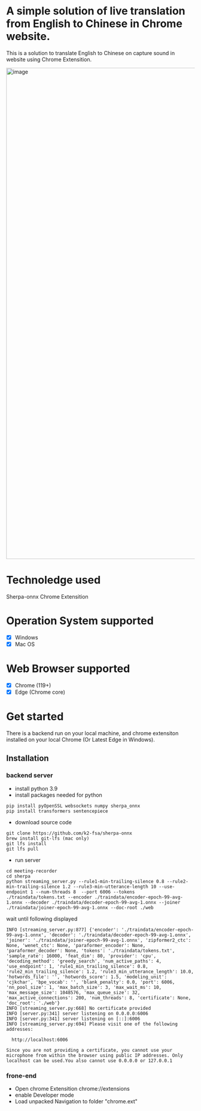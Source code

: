 # A simple solution of live translation from English to Chinese in Chrome website.
This is a solution to translate English to Chinese on capture sound in website using Chrome Extensition.

<img width="1313" alt="image" src="https://github.com/user-attachments/assets/d82094df-a7e9-416e-ad35-11f4af31cb15" />

# Technoledge used
Sherpa-onnx
Chrome Extensition

# Operation System supported
- [x] Windows
- [x] Mac OS

# Web Browser supported
- [x] Chrome (119+)
- [x] Edge (Chrome core)

# Get started
There is a backend run on your local machine, and chrome extensiton installed on your local Chrome (Or Latest Edge in Windows).

## Installation
### backend server
- install python 3.9
- install packages needed for python
```
pip install pyOpenSSL websockets numpy sherpa_onnx
pip install transformers sentencepiece
```
- download source code
```
git clone https://github.com/k2-fsa/sherpa-onnx
brew install git-lfs (mac only)
git lfs install
git lfs pull
```
- run server

```
cd meeting-recorder
cd sherpa
python streaming_server.py --rule1-min-trailing-silence 0.8 --rule2-min-trailing-silence 1.2 --rule3-min-utterance-length 10 --use-endpoint 1 --num-threads 8  --port 6006 --tokens ./traindata/tokens.txt --encoder ./traindata/encoder-epoch-99-avg-1.onnx --decoder ./traindata/decoder-epoch-99-avg-1.onnx --joiner ./traindata/joiner-epoch-99-avg-1.onnx --doc-root ./web
```
 wait until following displayed
```
INFO [streaming_server.py:877] {'encoder': './traindata/encoder-epoch-99-avg-1.onnx', 'decoder': './traindata/decoder-epoch-99-avg-1.onnx', 'joiner': './traindata/joiner-epoch-99-avg-1.onnx', 'zipformer2_ctc': None, 'wenet_ctc': None, 'paraformer_encoder': None, 'paraformer_decoder': None, 'tokens': './traindata/tokens.txt', 'sample_rate': 16000, 'feat_dim': 80, 'provider': 'cpu', 'decoding_method': 'greedy_search', 'num_active_paths': 4, 'use_endpoint': 1, 'rule1_min_trailing_silence': 0.8, 'rule2_min_trailing_silence': 1.2, 'rule3_min_utterance_length': 10.0, 'hotwords_file': '', 'hotwords_score': 1.5, 'modeling_unit': 'cjkchar', 'bpe_vocab': '', 'blank_penalty': 0.0, 'port': 6006, 'nn_pool_size': 1, 'max_batch_size': 3, 'max_wait_ms': 10, 'max_message_size': 1048576, 'max_queue_size': 32, 'max_active_connections': 200, 'num_threads': 8, 'certificate': None, 'doc_root': './web'}
INFO [streaming_server.py:668] No certificate provided
INFO [server.py:341] server listening on 0.0.0.0:6006
INFO [server.py:341] server listening on [::]:6006
INFO [streaming_server.py:694] Please visit one of the following addresses:

  http://localhost:6006

Since you are not providing a certificate, you cannot use your microphone from within the browser using public IP addresses. Only localhost can be used.You also cannot use 0.0.0.0 or 127.0.0.1
```

### frone-end
- Open chrome Extensition
chrome://extensions
- enable Developer mode
- Load unpacked
 Navigation to folder "chrome.ext"

